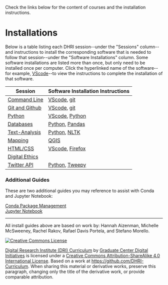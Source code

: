 Check the links below for the content of courses and the installation instructions.

# Installations

Below is a table listing each DHRI session--under the "Sessions" column--and instructions to install the corresponding software that is needed to follow that session--under the "Software Installations" column. Some software installations are listed more than once, but only need to be installed once per computer. Click the hyperlinked name of the software--for example, [VScode](sections/vscode.md)--to view the instructions to complete the installation of that software.  

Session | Software Installation Instructions
--------| ---------
[Command Line](https://github.com/dhsouthbend/command-line) | [VScode](sections/vscode.md), [git](sections/git.md) | 
[Git and Github](https://github.com/dhsouthbend/git) | [VScode](sections/vscode.md), [git](sections/git.md) |
[Python](https://github.com/dhsouthbend/python) | [VScode](sections/vscode.md), [Python](sections/python.md) | 
[Databases](https://github.com/dhsouthbend/databases) | [Python](sections/python.md), [Pandas](sections/pandas.md) |
[Text-Analysis](https://github.com/dhsouthbend/text-analysis) | [Python](sections/python.md), [NLTK](sections/nltk.md) |
[Mapping](https://github.com/dhsouthbend/mapping) | [QGIS](sections/qgis.md) |
[HTML/CSS](https://github.com/dhsouthbend/html-css) | [VScode](sections/vscode.md), [Firefox](https://www.mozilla.org/en-US/firefox/new/) |
[Digital Ethics](https://github.com/dhsouthbend/ethics) |
[Twitter API](https://github.com/dhsouthbend/twitter-api) | [Python](sections/python.md), [Tweepy](sections/tweepy.md) | [Conda](sections/conda.md), [Jupyter](sections/jupyter.md)

### Additional Guides  

These are two additional guides you may reference to assist with Conda and Jupyter Notebook:  

[Conda Package Management](sections/conda.md)  
[Jupyter Notebook](sections/jupyter.md)  

<!-- 
### Software Installations

[Firefox](https://www.mozilla.org/en-US/firefox/)  
[git](sections/git.md)  
[QGIS](sections/qgis.md)  
[Visual Studio Code](sections/vscode.md)  

### Python Packages

[Natural Language Tool Kit (NLTK)](sections/nltk.md)  
[Pandas](sections/pandas.md)  
[Scikit-Learn](sections/sklearn.md)  
[Tweepy](sections/tweepy.md)  

Session Leader: Hannah Aizenman
-->
 
-----

All install guides above are based on work by: Hannah Aizenman, Michelle McSweeney, Rachel Rakov, Rafael Davis Portela, and Stefano Morello.

[![Creative Commons License](https://i.creativecommons.org/l/by-sa/4.0/88x31.png)](http://creativecommons.org/licenses/by-sa/4.0/)

[Digital Research Institute (DRI) Curriculum](http://purl.org/dc/terms/) by [Graduate Center Digital Initiatives](https://gcdi.commons.gc.cuny.edu/) is licensed under a [Creative Commons Attribution-ShareAlike 4.0 International License](http://creativecommons.org/licenses/by-sa/4.0/). Based on a work at <https://github.com/DHRI-Curriculum>. When sharing this material or derivative works, preserve this paragraph, changing only the title of the derivative work, or provide comparable attribution.
